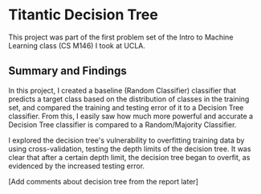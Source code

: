 # Titantic Decision Tree

This project was part of the first problem set of the Intro to Machine Learning class (CS M146) I took at UCLA.

## Summary and Findings

In this project, I created a baseline (Random Classifier) classifier that predicts a target class based on the distribution of classes in the training set, and compared the training and testing error of it to a Decision Tree classifier. From this, I easily saw how much more powerful and accurate a Decision Tree classifier is compared to a Random/Majority Classifier.

I explored the decision tree's vulnerability to overfitting training data by using cross-validation, testing the depth limits of the decision tree. It was clear that after a certain depth limit, the decision tree began to overfit, as evidenced by the increased testing error.

[Add comments about decision tree from the report later]
